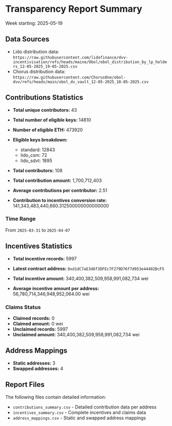 # Transparency Report Summary
Week starting: 2025-05-19

## Data Sources
- Lido distribution data: `https://raw.githubusercontent.com/lidofinance/dvv-incentivisation/refs/heads/maine/Obol/obol_distribution_by_lp_holders_12-05-2025_19-05-2025.csv`
- Chorus distribution data: `https://raw.githubusercontent.com/ChorusOne/obol-dvv/refs/heads/main/obol_dv_vault_12-05-2025_18-05-2025.csv`

## Contributions Statistics
- **Total unique contributors:** 43
- **Total number of eligible keys:** 14810
- **Number of eligible ETH:** 473920

- **Eligible keys breakdown:**
  - standard: 12843
  - lido_csm: 72
  - lido_sdvt: 1895

- **Total contributors:** 108
- **Total contribution amount:** 1,700,712,403
- **Average contributions per contributor:** 2.51
- **Contribution to incentives conversion rate:** 141,343,483,440,660.312500000000000000

### Time Range
From `2025-03-31` to `2025-04-07`

## Incentives Statistics
- **Total incentive records:** 5997
- **Latest contract address:** `0xd1dC7aE3d6f3DFEc7F279D76f7d953e44402BcF5`

- **Total incentive amount:** 340,400,382,509,958,991,082,734 wei
- **Average incentive amount per address:** 56,780,714,346,948,952,064.00 wei

### Claims Status
- **Claimed records:** 0
- **Claimed amount:** 0 wei
- **Unclaimed records:** 5997
- **Unclaimed amount:** 340,400,382,509,958,991,082,734 wei

## Address Mappings
- **Static addresses:** 3
- **Swapped addresses:** 4

## Report Files
The following files contain detailed information:
- `contributions_summary.csv` - Detailed contribution data per address
- `incentives_summary.csv` - Complete incentives and claims data
- `address_mappings.csv` - Static and swapped address mappings